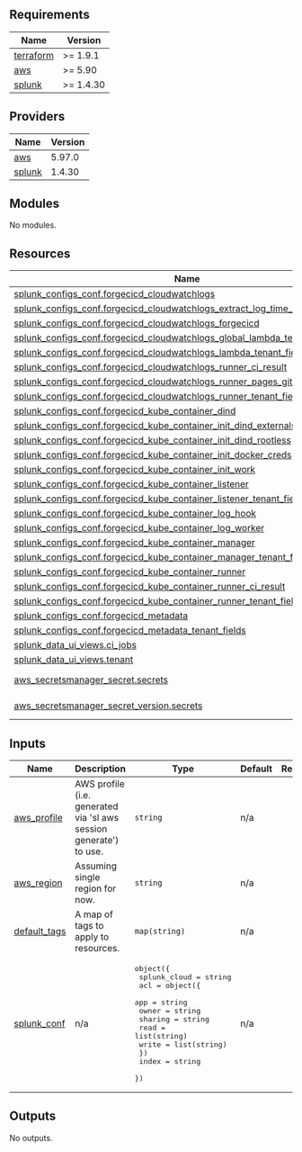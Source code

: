 <!-- BEGIN_TF_DOCS -->
## Requirements

| Name | Version |
|------|---------|
| <a name="requirement_terraform"></a> [terraform](#requirement\_terraform) | >= 1.9.1 |
| <a name="requirement_aws"></a> [aws](#requirement\_aws) | >= 5.90 |
| <a name="requirement_splunk"></a> [splunk](#requirement\_splunk) | >= 1.4.30 |

## Providers

| Name | Version |
|------|---------|
| <a name="provider_aws"></a> [aws](#provider\_aws) | 5.97.0 |
| <a name="provider_splunk"></a> [splunk](#provider\_splunk) | 1.4.30 |

## Modules

No modules.

## Resources

| Name | Type |
|------|------|
| [splunk_configs_conf.forgecicd_cloudwatchlogs](https://registry.terraform.io/providers/splunk/splunk/latest/docs/resources/configs_conf) | resource |
| [splunk_configs_conf.forgecicd_cloudwatchlogs_extract_log_time_message](https://registry.terraform.io/providers/splunk/splunk/latest/docs/resources/configs_conf) | resource |
| [splunk_configs_conf.forgecicd_cloudwatchlogs_forgecicd](https://registry.terraform.io/providers/splunk/splunk/latest/docs/resources/configs_conf) | resource |
| [splunk_configs_conf.forgecicd_cloudwatchlogs_global_lambda_tenant_fields](https://registry.terraform.io/providers/splunk/splunk/latest/docs/resources/configs_conf) | resource |
| [splunk_configs_conf.forgecicd_cloudwatchlogs_lambda_tenant_fields](https://registry.terraform.io/providers/splunk/splunk/latest/docs/resources/configs_conf) | resource |
| [splunk_configs_conf.forgecicd_cloudwatchlogs_runner_ci_result](https://registry.terraform.io/providers/splunk/splunk/latest/docs/resources/configs_conf) | resource |
| [splunk_configs_conf.forgecicd_cloudwatchlogs_runner_pages_github_repo_name](https://registry.terraform.io/providers/splunk/splunk/latest/docs/resources/configs_conf) | resource |
| [splunk_configs_conf.forgecicd_cloudwatchlogs_runner_tenant_fields](https://registry.terraform.io/providers/splunk/splunk/latest/docs/resources/configs_conf) | resource |
| [splunk_configs_conf.forgecicd_kube_container_dind](https://registry.terraform.io/providers/splunk/splunk/latest/docs/resources/configs_conf) | resource |
| [splunk_configs_conf.forgecicd_kube_container_init_dind_externals](https://registry.terraform.io/providers/splunk/splunk/latest/docs/resources/configs_conf) | resource |
| [splunk_configs_conf.forgecicd_kube_container_init_dind_rootless](https://registry.terraform.io/providers/splunk/splunk/latest/docs/resources/configs_conf) | resource |
| [splunk_configs_conf.forgecicd_kube_container_init_docker_creds](https://registry.terraform.io/providers/splunk/splunk/latest/docs/resources/configs_conf) | resource |
| [splunk_configs_conf.forgecicd_kube_container_init_work](https://registry.terraform.io/providers/splunk/splunk/latest/docs/resources/configs_conf) | resource |
| [splunk_configs_conf.forgecicd_kube_container_listener](https://registry.terraform.io/providers/splunk/splunk/latest/docs/resources/configs_conf) | resource |
| [splunk_configs_conf.forgecicd_kube_container_listener_tenant_fields](https://registry.terraform.io/providers/splunk/splunk/latest/docs/resources/configs_conf) | resource |
| [splunk_configs_conf.forgecicd_kube_container_log_hook](https://registry.terraform.io/providers/splunk/splunk/latest/docs/resources/configs_conf) | resource |
| [splunk_configs_conf.forgecicd_kube_container_log_worker](https://registry.terraform.io/providers/splunk/splunk/latest/docs/resources/configs_conf) | resource |
| [splunk_configs_conf.forgecicd_kube_container_manager](https://registry.terraform.io/providers/splunk/splunk/latest/docs/resources/configs_conf) | resource |
| [splunk_configs_conf.forgecicd_kube_container_manager_tenant_fields](https://registry.terraform.io/providers/splunk/splunk/latest/docs/resources/configs_conf) | resource |
| [splunk_configs_conf.forgecicd_kube_container_runner](https://registry.terraform.io/providers/splunk/splunk/latest/docs/resources/configs_conf) | resource |
| [splunk_configs_conf.forgecicd_kube_container_runner_ci_result](https://registry.terraform.io/providers/splunk/splunk/latest/docs/resources/configs_conf) | resource |
| [splunk_configs_conf.forgecicd_kube_container_runner_tenant_fields](https://registry.terraform.io/providers/splunk/splunk/latest/docs/resources/configs_conf) | resource |
| [splunk_configs_conf.forgecicd_metadata](https://registry.terraform.io/providers/splunk/splunk/latest/docs/resources/configs_conf) | resource |
| [splunk_configs_conf.forgecicd_metadata_tenant_fields](https://registry.terraform.io/providers/splunk/splunk/latest/docs/resources/configs_conf) | resource |
| [splunk_data_ui_views.ci_jobs](https://registry.terraform.io/providers/splunk/splunk/latest/docs/resources/data_ui_views) | resource |
| [splunk_data_ui_views.tenant](https://registry.terraform.io/providers/splunk/splunk/latest/docs/resources/data_ui_views) | resource |
| [aws_secretsmanager_secret.secrets](https://registry.terraform.io/providers/hashicorp/aws/latest/docs/data-sources/secretsmanager_secret) | data source |
| [aws_secretsmanager_secret_version.secrets](https://registry.terraform.io/providers/hashicorp/aws/latest/docs/data-sources/secretsmanager_secret_version) | data source |

## Inputs

| Name | Description | Type | Default | Required |
|------|-------------|------|---------|:--------:|
| <a name="input_aws_profile"></a> [aws\_profile](#input\_aws\_profile) | AWS profile (i.e. generated via 'sl aws session generate') to use. | `string` | n/a | yes |
| <a name="input_aws_region"></a> [aws\_region](#input\_aws\_region) | Assuming single region for now. | `string` | n/a | yes |
| <a name="input_default_tags"></a> [default\_tags](#input\_default\_tags) | A map of tags to apply to resources. | `map(string)` | n/a | yes |
| <a name="input_splunk_conf"></a> [splunk\_conf](#input\_splunk\_conf) | n/a | <pre>object({<br/>    splunk_cloud = string<br/>    acl = object({<br/>      app     = string<br/>      owner   = string<br/>      sharing = string<br/>      read    = list(string)<br/>      write   = list(string)<br/>    })<br/>    index = string<br/>  })</pre> | n/a | yes |

## Outputs

No outputs.
<!-- END_TF_DOCS -->
